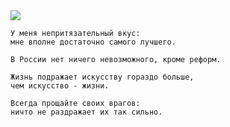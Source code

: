 <!--2016-04-17 10:07:50-->
<img src="/posts/Подборка цитат и афоризмов/oskar_wild.jpg">

    У меня непритязательный вкус: 
    мне вполне достаточно самого лучшего.

>

    В России нет ничего невозможного, кроме реформ.

>

    Жизнь подражает искусству гораздо больше, 
    чем искусство - жизни.

>

    Всегда прощайте своих врагов: 
    ничто не раздражает их так сильно.